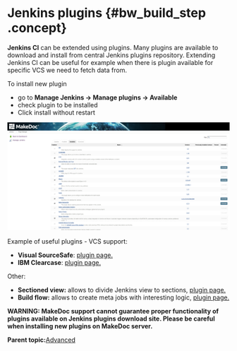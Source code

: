 # Jenkins plugins {#bw_build_step .concept}

**Jenkins CI** can be extended using plugins. Many plugins are available to download and install from central Jenkins plugins repository. Extending Jenkins CI can be useful for example when there is plugin available for specific VCS we need to fetch data from.

To install new plugin

-   go to **Manage Jenkins -\> Manage plugins -\> Available**
-   check plugin to be installed
-   Click install without restart

![](images/jenkins_manage_plugins.png "Manage Jenkins -> Manage plugins")

Example of useful plugins - VCS support:

-   **Visual SourceSafe**: [plugin page.](https://wiki.jenkins-ci.org/display/JENKINS/Visual+SourceSafe+Plugin)
-   **IBM Clearcase**: [plugin page.](https://wiki.jenkins-ci.org/display/JENKINS/ClearCase+Plugin)

Other:

-   **Sectioned view:** allows to divide Jenkins view to sections, [plugin page.](https://wiki.jenkins-ci.org/display/JENKINS/Sectioned+View+Plugin)
-   **Build flow:** allows to create meta jobs with interesting logic, [plugin page.](https://wiki.jenkins-ci.org/display/JENKINS/Build+Flow+Plugin)

**WARNING: MakeDoc support cannot guarantee proper functionality of plugins available on Jenkins plugins download site. Please be careful when installing new plugins on MakeDoc server.**

**Parent topic:**[Advanced](../../jenkins/advanced/advanced.md)

